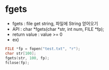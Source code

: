 fgets
=====
 * fgets : file get string, 파일에 String 얻어오기
 * API : char *fgets(char *str, int num, FILE *fp);
 * return value : value >= 0
 * ex)
 ```c
FILE *fp = fopen("test.txt", "r");
char str[100];
fgets(str, 100, fp);
fclose(fp);
```

